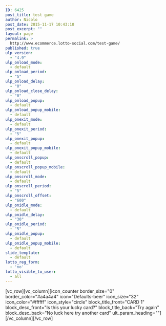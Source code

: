 ```yaml
---
ID: 6425
post_title: test game
author: Nicolo
post_date: 2015-11-17 10:43:10
post_excerpt: ""
layout: page
permalink: >
  http://www.ecommerce.lotto-social.com/test-game/
published: true
ulp_version:
  - "4.9"
ulp_onload_mode:
  - default
ulp_onload_period:
  - "5"
ulp_onload_delay:
  - "0"
ulp_onload_close_delay:
  - "0"
ulp_onload_popup:
  - default
ulp_onload_popup_mobile:
  - default
ulp_onexit_mode:
  - default
ulp_onexit_period:
  - "5"
ulp_onexit_popup:
  - default
ulp_onexit_popup_mobile:
  - default
ulp_onscroll_popup:
  - default
ulp_onscroll_popup_mobile:
  - default
ulp_onscroll_mode:
  - default
ulp_onscroll_period:
  - "5"
ulp_onscroll_offset:
  - "600"
ulp_onidle_mode:
  - default
ulp_onidle_delay:
  - "30"
ulp_onidle_period:
  - "5"
ulp_onidle_popup:
  - default
ulp_onidle_popup_mobile:
  - default
slide_template:
  - default
lotto_reg_form:
  - 'no'
lotto_visible_to_user:
  - all
---
```

[vc_row][vc_column][icon_counter border_size="0" border_color="#a4a4a4" icon="Defaults-beer" icon_size="32" icon_color="#ffffff" icon_style="circle" block_title_front="CARD 1" block_desc_front="Is this your lucky card?" block_title_back="Try again" block_desc_back="No luck here try another card" ult_param_heading=""][/vc_column][/vc_row]